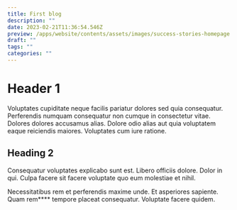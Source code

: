```yaml
---
title: First blog
description: ""
date: 2023-02-21T11:36:54.546Z
preview: /apps/website/contents/assets/images/success-stories-homepage.jpg
draft: ""
tags: ""
categories: ""
---
```


# Header 1

Voluptates cupiditate neque facilis pariatur dolores sed quia consequatur. Perferendis numquam consequatur non cumque in consectetur vitae. Dolores dolores accusamus alias. Dolore odio alias aut quia voluptatem eaque reiciendis maiores. Voluptates cum iure ratione.

## Heading 2

Consequatur voluptates explicabo sunt est. Libero officiis dolore. Dolor in qui. Culpa facere sit facere voluptate quo eum molestiae et nihil.

Necessitatibus rem et perferendis maxime unde. Et asperiores sapiente. Quam rem\*\*\*\* tempore placeat consequatur. Voluptate facere quidem.
